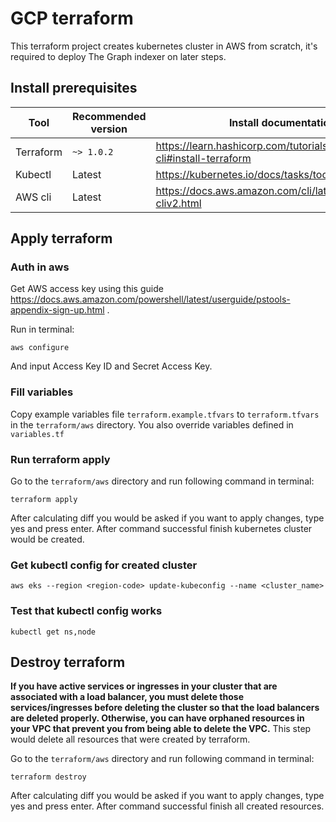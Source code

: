 # GCP terraform
This terraform project creates kubernetes cluster in AWS from scratch, it's required to deploy The Graph indexer on later steps.

## Install prerequisites
| Tool | Recommended version | Install documentation link |
| ------------ | ------------ | ------------ |
| Terraform | `~> 1.0.2` | https://learn.hashicorp.com/tutorials/terraform/install-cli#install-terraform |
| Kubectl | Latest | https://kubernetes.io/docs/tasks/tools/#kubectl |
| AWS cli | Latest | https://docs.aws.amazon.com/cli/latest/userguide/install-cliv2.html |

## Apply terraform
### Auth in aws
Get AWS access key using this guide https://docs.aws.amazon.com/powershell/latest/userguide/pstools-appendix-sign-up.html .

Run in terminal:
```
aws configure
```
And input Access Key ID and Secret Access Key.

### Fill variables
Copy example variables file `terraform.example.tfvars` to `terraform.tfvars` in the `terraform/aws` directory.
You also override variables defined in `variables.tf`

### Run terraform apply
Go to the `terraform/aws` directory and run following command in terminal:
```
terraform apply
```

After calculating diff you would be asked if you want to apply changes, type yes and press enter.
After command successful finish kubernetes cluster would be created.

### Get kubectl config for created cluster
```
aws eks --region <region-code> update-kubeconfig --name <cluster_name>
```

### Test that kubectl config works
```
kubectl get ns,node
```

## Destroy terraform
**If you have active services or ingresses in your cluster that are associated with a load balancer, you must delete those services/ingresses before deleting the cluster so that the load balancers are deleted properly. Otherwise, you can have orphaned resources in your VPC that prevent you from being able to delete the VPC.**
This step would delete all resources that were created by terraform.

Go to the `terraform/aws` directory and run following command in terminal:
```
terraform destroy
```

After calculating diff you would be asked if you want to apply changes, type yes and press enter.
After command successful finish all created resources.
